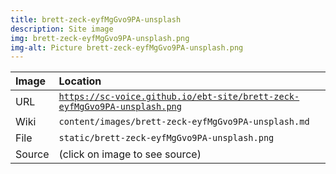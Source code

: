 ```yaml
---
title: brett-zeck-eyfMgGvo9PA-unsplash
description: Site image
img: brett-zeck-eyfMgGvo9PA-unsplash.png
img-alt: Picture brett-zeck-eyfMgGvo9PA-unsplash.png
---
```


  | Image | Location |
  | :----- | :----- |
  | URL | <code><a href="https://sc-voice.github.io/ebt-site/brett-zeck-eyfMgGvo9PA-unsplash.png" target="_blank">https://sc-voice.github.io/ebt-site/brett-zeck-eyfMgGvo9PA-unsplash.png</a></code> |
  | Wiki | <code>content/images/brett-zeck-eyfMgGvo9PA-unsplash.md</code> |
  | File | <code>static/brett-zeck-eyfMgGvo9PA-unsplash.png</code> |
  | Source | (click on image to see source) |

